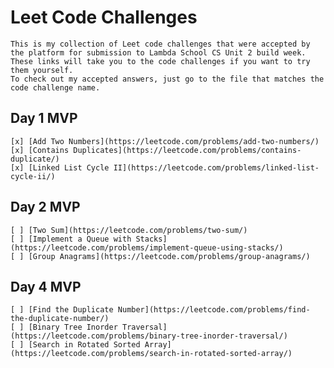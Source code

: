 # Leet Code Challenges

    This is my collection of Leet code challenges that were accepted by the platform for submission to Lambda School CS Unit 2 build week.
    These links will take you to the code challenges if you want to try them yourself.
    To check out my accepted answers, just go to the file that matches the code challenge name.
    

## Day 1 MVP
    [x] [Add Two Numbers](https://leetcode.com/problems/add-two-numbers/)
    [x] [Contains Duplicates](https://leetcode.com/problems/contains-duplicate/)
    [x] [Linked List Cycle II](https://leetcode.com/problems/linked-list-cycle-ii/)

## Day 2 MVP
    [ ] [Two Sum](https://leetcode.com/problems/two-sum/)
    [ ] [Implement a Queue with Stacks](https://leetcode.com/problems/implement-queue-using-stacks/)
    [ ] [Group Anagrams](https://leetcode.com/problems/group-anagrams/)

## Day 4 MVP
    [ ] [Find the Duplicate Number](https://leetcode.com/problems/find-the-duplicate-number/)
    [ ] [Binary Tree Inorder Traversal](https://leetcode.com/problems/binary-tree-inorder-traversal/)
    [ ] [Search in Rotated Sorted Array](https://leetcode.com/problems/search-in-rotated-sorted-array/)